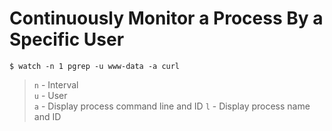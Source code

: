# Continuously Monitor a Process By a Specific User

```shell
$ watch -n 1 pgrep -u www-data -a curl
```

> `n` - Interval  
> `u` - User  
> `a` - Display process command line and ID
> `l` - Display process name and ID